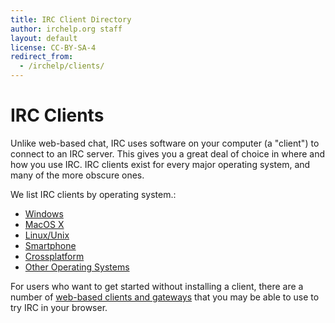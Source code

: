 ```yaml
---
title: IRC Client Directory
author: irchelp.org staff
layout: default
license: CC-BY-SA-4
redirect_from:
  - /irchelp/clients/
---
```


# IRC Clients

Unlike web-based chat, IRC uses software on your computer (a "client") to connect to an IRC server. This gives you a great deal of choice in where and how you use IRC. IRC clients exist for every major operating system, and many of the more obscure ones.

We list IRC clients by operating system.:

* [Windows](/irchelp/clients/windows/)
* [MacOS X](/irchelp/clients/mac/)
* [Linux/Unix](/irchelp/clients/unix/)
* [Smartphone](/irchelp/clients/mobile/)
* [Crossplatform](/irchelp/clients/cross/)
* [Other Operating Systems](/irchelp/clients/otheros)

For users who want to get started without installing a client, there are a number of [web-based clients and gateways](/irchelp/clients/webclients.html) that you may be able to use to try IRC in your browser.
